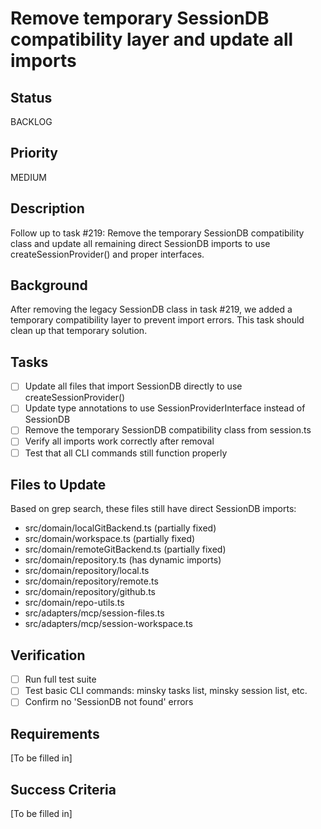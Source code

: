 # Remove temporary SessionDB compatibility layer and update all imports

## Status

BACKLOG

## Priority

MEDIUM

## Description

Follow up to task #219: Remove the temporary SessionDB compatibility class and update all remaining direct SessionDB imports to use createSessionProvider() and proper interfaces.

## Background

After removing the legacy SessionDB class in task #219, we added a temporary compatibility layer to prevent import errors. This task should clean up that temporary solution.

## Tasks

- [ ] Update all files that import SessionDB directly to use createSessionProvider()
- [ ] Update type annotations to use SessionProviderInterface instead of SessionDB
- [ ] Remove the temporary SessionDB compatibility class from session.ts
- [ ] Verify all imports work correctly after removal
- [ ] Test that all CLI commands still function properly

## Files to Update

Based on grep search, these files still have direct SessionDB imports:

- src/domain/localGitBackend.ts (partially fixed)
- src/domain/workspace.ts (partially fixed)
- src/domain/remoteGitBackend.ts (partially fixed)
- src/domain/repository.ts (has dynamic imports)
- src/domain/repository/local.ts
- src/domain/repository/remote.ts
- src/domain/repository/github.ts
- src/domain/repo-utils.ts
- src/adapters/mcp/session-files.ts
- src/adapters/mcp/session-workspace.ts

## Verification

- [ ] Run full test suite
- [ ] Test basic CLI commands: minsky tasks list, minsky session list, etc.
- [ ] Confirm no 'SessionDB not found' errors

## Requirements

[To be filled in]

## Success Criteria

[To be filled in]
